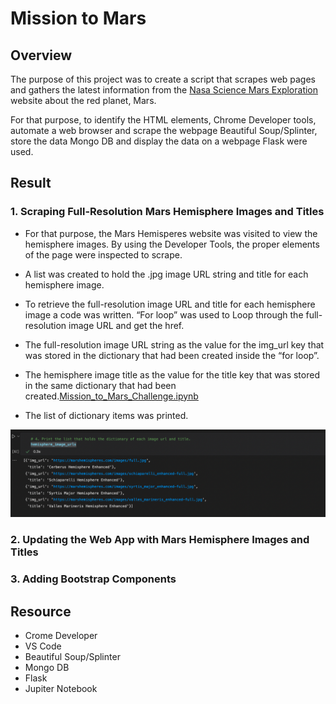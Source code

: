 # Mission to Mars

## Overview

The purpose of this project was to create a script that scrapes web pages and gathers the latest information from the [Nasa Science Mars Exploration](https://mars.nasa.gov/) website about the red planet, Mars. 

For that purpose, to identify the HTML elements, Chrome Developer tools, automate a web browser and scrape the webpage Beautiful Soup/Splinter, store the data Mongo DB and display the data on a webpage Flask were used. 

## Result

### 1. Scraping Full-Resolution Mars Hemisphere Images and Titles
*  For that purpose, the Mars Hemisperes website was visited to view the hemisphere images. By using the Developer Tools, the proper elements of the page were inspected to scrape. 

* A list was created to hold the .jpg image URL string and title for each hemisphere image.

* To retrieve the full-resolution image URL and title for each hemisphere image a code was written. “For loop” was used to Loop through the full-resolution image URL and get the href.

* The full-resolution image URL string as the value for the img_url key that was stored in the dictionary that had been created inside the “for loop”.

* The hemisphere image title as the value for the title key that was stored in the same dictionary that had been created.[Mission_to_Mars_Challenge.ipynb](https://github.com/duygusimsek/Mission-to-Mars/blob/main/Mission_to_Mars_Challenge.ipynb)

* The list of dictionary items was printed. 
 
![hemisphere_image_urls](https://github.com/duygusimsek/Mission-to-Mars/blob/main/ScreenShots/hemisphere_image_urls.png) 



### 2. Updating the Web App with Mars Hemisphere Images and Titles



### 3. Adding Bootstrap Components









## Resource 
* Crome Developer 
* VS Code
* Beautiful Soup/Splinter
* Mongo DB
* Flask 
* Jupiter Notebook 
